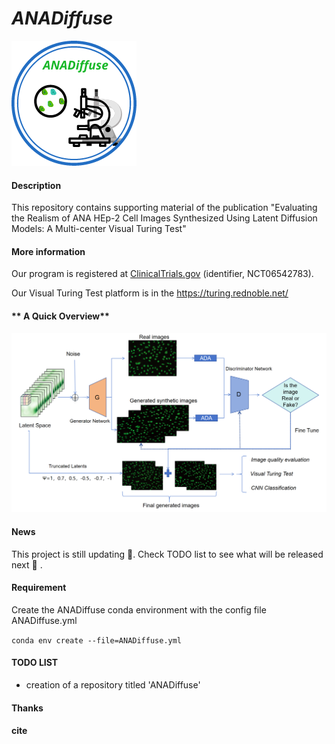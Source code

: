 #  _**ANADiffuse**_ 
![输入图片说明](mylogo.png)


####  **Description** 

This repository contains supporting material of the publication "Evaluating the Realism of ANA HEp-2 Cell Images Synthesized Using Latent Diffusion Models: A Multi-center Visual Turing Test"

####  **More information** 

Our program is registered at [ClinicalTrials.gov](https://clinicaltrials.gov/study/NCT06542783) (identifier, NCT06542783).

Our Visual Turing Test platform is in the  https://turing.rednoble.net/

#### ** A Quick Overview** 
![输入图片说明](.gitee/%E5%9B%BE%E7%89%871.png)


####  **News** 

This project is still  updating 🌝. Check TODO list to see what will be released next :eyes: .

####  **Requirement** 

Create the ANADiffuse conda environment with the config file ANADiffuse.yml

`conda env create --file=ANADiffuse.yml`

####  **TODO LIST** 
- creation of a repository titled 'ANADiffuse' 

####  **Thanks** 

####  **cite** 


